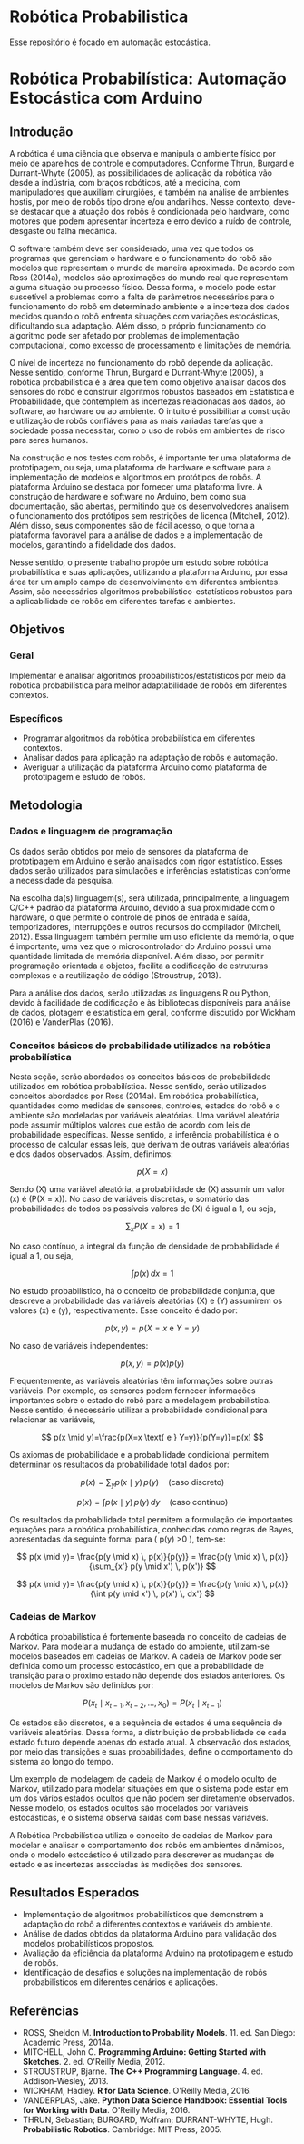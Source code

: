 # Robótica Probabilistica 

Esse repositório é focado em automação estocástica.

# Robótica Probabilística: Automação Estocástica com Arduino

## Introdução

A robótica é uma ciência que observa e manipula o ambiente físico por meio de aparelhos de controle e computadores. Conforme Thrun, Burgard e Durrant-Whyte (2005), as possibilidades de aplicação da robótica vão desde a indústria, com braços robóticos, até a medicina, com manipuladores que auxiliam cirurgiões, e também na análise de ambientes hostis, por meio de robôs tipo drone e/ou andarilhos. Nesse contexto, deve-se destacar que a atuação dos robôs é condicionada pelo hardware, como motores que podem apresentar incerteza e erro devido a ruído de controle, desgaste ou falha mecânica.

O software também deve ser considerado, uma vez que todos os programas que gerenciam o hardware e o funcionamento do robô são modelos que representam o mundo de maneira aproximada. De acordo com Ross (2014a), modelos são aproximações do mundo real que representam alguma situação ou processo físico. Dessa forma, o modelo pode estar suscetível a problemas como a falta de parâmetros necessários para o funcionamento do robô em determinado ambiente e a incerteza dos dados medidos quando o robô enfrenta situações com variações estocásticas, dificultando sua adaptação. Além disso, o próprio funcionamento do algoritmo pode ser afetado por problemas de implementação computacional, como excesso de processamento e limitações de memória.

O nível de incerteza no funcionamento do robô depende da aplicação. Nesse sentido, conforme Thrun, Burgard e Durrant-Whyte (2005), a robótica probabilística é a área que tem como objetivo analisar dados dos sensores do robô e construir algoritmos robustos baseados em Estatística e Probabilidade, que contemplem as incertezas relacionadas aos dados, ao software, ao hardware ou ao ambiente. O intuito é possibilitar a construção e utilização de robôs confiáveis para as mais variadas tarefas que a sociedade possa necessitar, como o uso de robôs em ambientes de risco para seres humanos.

Na construção e nos testes com robôs, é importante ter uma plataforma de prototipagem, ou seja, uma plataforma de hardware e software para a implementação de modelos e algoritmos em protótipos de robôs. A plataforma Arduino se destaca por fornecer uma plataforma livre. A construção de hardware e software no Arduino, bem como sua documentação, são abertas, permitindo que os desenvolvedores analisem o funcionamento dos protótipos sem restrições de licença (Mitchell, 2012). Além disso, seus componentes são de fácil acesso, o que torna a plataforma favorável para a análise de dados e a implementação de modelos, garantindo a fidelidade dos dados.

Nesse sentido, o presente trabalho propõe um estudo sobre robótica probabilística e suas aplicações, utilizando a plataforma Arduino, por essa área ter um amplo campo de desenvolvimento em diferentes ambientes. Assim, são necessários algoritmos probabilístico-estatísticos robustos para a aplicabilidade de robôs em diferentes tarefas e ambientes.

## Objetivos

### Geral

Implementar e analisar algoritmos probabilísticos/estatísticos por meio da robótica probabilística para melhor adaptabilidade de robôs em diferentes contextos.

### Específicos

- Programar algoritmos da robótica probabilística em diferentes contextos.
- Analisar dados para aplicação na adaptação de robôs e automação.
- Averiguar a utilização da plataforma Arduino como plataforma de prototipagem e estudo de robôs.

## Metodologia

### Dados e linguagem de programação

Os dados serão obtidos por meio de sensores da plataforma de prototipagem em Arduino e serão analisados com rigor estatístico. Esses dados serão utilizados para simulações e inferências estatísticas conforme a necessidade da pesquisa.

Na escolha da(s) linguagem(s), será utilizada, principalmente, a linguagem C/C++ padrão da plataforma Arduino, devido à sua proximidade com o hardware, o que permite o controle de pinos de entrada e saída, temporizadores, interrupções e outros recursos do compilador (Mitchell, 2012). Essa linguagem também permite um uso eficiente da memória, o que é importante, uma vez que o microcontrolador do Arduino possui uma quantidade limitada de memória disponível. Além disso, por permitir programação orientada a objetos, facilita a codificação de estruturas complexas e a reutilização de código (Stroustrup, 2013).

Para a análise dos dados, serão utilizadas as linguagens R ou Python, devido à facilidade de codificação e às bibliotecas disponíveis para análise de dados, plotagem e estatística em geral, conforme discutido por Wickham (2016) e VanderPlas (2016).

### Conceitos básicos de probabilidade utilizados na robótica probabilística

Nesta seção, serão abordados os conceitos básicos de probabilidade utilizados em robótica probabilística. Nesse sentido, serão utilizados conceitos abordados por Ross (2014a). Em robótica probabilística, quantidades como medidas de sensores, controles, estados do robô e o ambiente são modeladas por variáveis aleatórias. Uma variável aleatória pode assumir múltiplos valores que estão de acordo com leis de probabilidade específicas. Nesse sentido, a inferência probabilística é o processo de calcular essas leis, que derivam de outras variáveis aleatórias e dos dados observados. Assim, definimos:

$$ p(X=x) $$

Sendo \(X\) uma variável aleatória, a probabilidade de \(X\) assumir um valor \(x\) é \(P(X = x)\). No caso de variáveis discretas, o somatório das probabilidades de todos os possíveis valores de \(X\) é igual a 1, ou seja,

$$
\sum_x P(X=x)=1
$$

No caso contínuo, a integral da função de densidade de probabilidade é igual a 1, ou seja,

$$
\int p(x) \, dx = 1
$$

No estudo probabilístico, há o conceito de probabilidade conjunta, que descreve a probabilidade das variáveis aleatórias \(X\) e \(Y\) assumirem os valores \(x\) e \(y\), respectivamente. Esse conceito é dado por:

$$
p(x,y)=p(X=x \text{ e } Y=y)
$$

No caso de variáveis independentes:

$$
p(x,y)=p(x)p(y)
$$

Frequentemente, as variáveis aleatórias têm informações sobre outras variáveis. Por exemplo, os sensores podem fornecer informações importantes sobre o estado do robô para a modelagem probabilística. Nesse sentido, é necessário utilizar a probabilidade condicional para relacionar as variáveis,

$$
p(x \mid y)=\frac{p(X=x \text{ e } Y=y)}{p(Y=y)}=p(x)
$$

Os axiomas de probabilidade e a probabilidade condicional permitem determinar os resultados da probabilidade total dados por:

$$
p(x)=\sum_y p(x \mid y) \, p(y) \quad \text{(caso discreto)}
$$

$$
p(x)=\int p(x \mid y) \, p(y) \, dy \quad \text{(caso contínuo)}
$$

Os resultados da probabilidade total permitem a formulação de importantes equações para a robótica probabilística, conhecidas como regras de Bayes, apresentadas da seguinte forma: para \( p(y) >0 \), tem-se:

$$
p(x \mid y)= \frac{p(y \mid x) \, p(x)}{p(y)} = \frac{p(y \mid x) \, p(x)}{\sum_{x'} p(y \mid x') \, p(x')}
$$

$$
p(x \mid y)= \frac{p(y \mid x) \, p(x)}{p(y)} = \frac{p(y \mid x) \, p(x)}{\int p(y \mid x') \, p(x') \, dx'}
$$

### Cadeias de Markov

A robótica probabilística é fortemente baseada no conceito de cadeias de Markov. Para modelar a mudança de estado do ambiente, utilizam-se modelos baseados em cadeias de Markov. A cadeia de Markov pode ser definida como um processo estocástico, em que a probabilidade de transição para o próximo estado não depende dos estados anteriores. Os modelos de Markov são definidos por:

$$
P(x_t \mid x_{t-1}, x_{t-2}, \dots, x_0)=P(x_t \mid x_{t-1})
$$

Os estados são discretos, e a sequência de estados é uma sequência de variáveis aleatórias. Dessa forma, a distribuição de probabilidade de cada estado futuro depende apenas do estado atual. A observação dos estados, por meio das transições e suas probabilidades, define o comportamento do sistema ao longo do tempo.

Um exemplo de modelagem de cadeia de Markov é o modelo oculto de Markov, utilizado para modelar situações em que o sistema pode estar em um dos vários estados ocultos que não podem ser diretamente observados. Nesse modelo, os estados ocultos são modelados por variáveis estocásticas, e o sistema observa saídas com base nessas variáveis.

A Robótica Probabilística utiliza o conceito de cadeias de Markov para modelar e analisar o comportamento dos robôs em ambientes dinâmicos, onde o modelo estocástico é utilizado para descrever as mudanças de estado e as incertezas associadas às medições dos sensores.

## Resultados Esperados

- Implementação de algoritmos probabilísticos que demonstrem a adaptação do robô a diferentes contextos e variáveis do ambiente.
- Análise de dados obtidos da plataforma Arduino para validação dos modelos probabilísticos propostos.
- Avaliação da eficiência da plataforma Arduino na prototipagem e estudo de robôs.
- Identificação de desafios e soluções na implementação de robôs probabilísticos em diferentes cenários e aplicações.

## Referências

- ROSS, Sheldon M. **Introduction to Probability Models**. 11. ed. San Diego: Academic Press, 2014a.
- MITCHELL, John C. **Programming Arduino: Getting Started with Sketches**. 2. ed. O'Reilly Media, 2012.
- STROUSTRUP, Bjarne. **The C++ Programming Language**. 4. ed. Addison-Wesley, 2013.
- WICKHAM, Hadley. **R for Data Science**. O'Reilly Media, 2016.
- VANDERPLAS, Jake. **Python Data Science Handbook: Essential Tools for Working with Data**. O'Reilly Media, 2016.
- THRUN, Sebastian; BURGARD, Wolfram; DURRANT-WHYTE, Hugh. **Probabilistic Robotics**. Cambridge: MIT Press, 2005.

